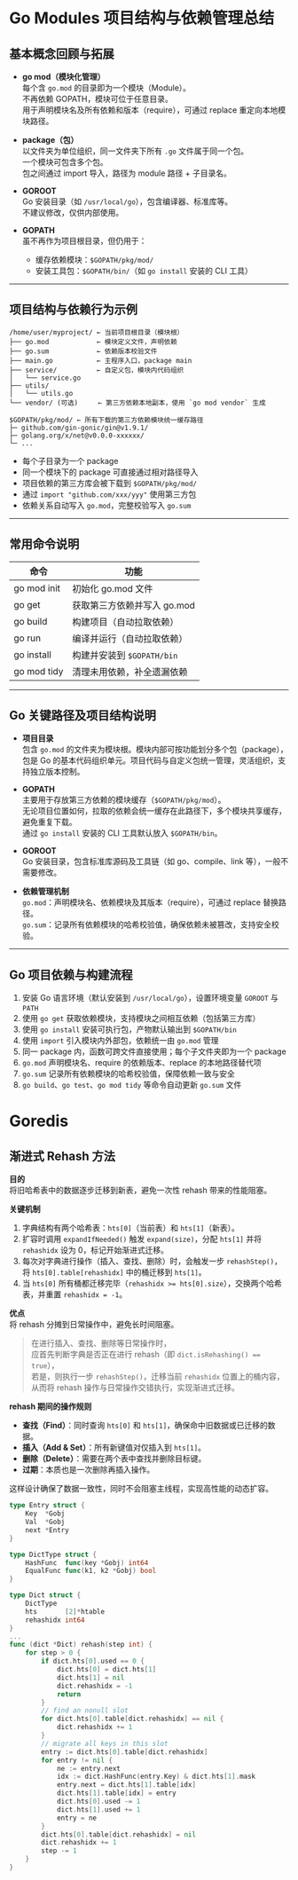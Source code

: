 # Go Modules 项目结构与依赖管理总结

## 基本概念回顾与拓展

- **go mod（模块化管理）**  
  每个含 `go.mod` 的目录即为一个模块（Module）。  
  不再依赖 GOPATH，模块可位于任意目录。  
  用于声明模块名及所有依赖和版本（require），可通过 replace 重定向本地模块路径。

- **package（包）**  
  以文件夹为单位组织，同一文件夹下所有 `.go` 文件属于同一个包。  
  一个模块可包含多个包。  
  包之间通过 import 导入，路径为 module 路径 + 子目录名。

- **GOROOT**  
  Go 安装目录（如 `/usr/local/go`），包含编译器、标准库等。  
  不建议修改，仅供内部使用。

- **GOPATH**  
  虽不再作为项目根目录，但仍用于：  
  - 缓存依赖模块：`$GOPATH/pkg/mod/`  
  - 安装工具包：`$GOPATH/bin/`（如 `go install` 安装的 CLI 工具）

---
## 项目结构与依赖行为示例
```
/home/user/myproject/ ← 当前项目根目录（模块根）
├── go.mod            ← 模块定义文件，声明依赖
├── go.sum            ← 依赖版本校验文件
├── main.go           ← 主程序入口，package main
├── service/          ← 自定义包，模块内代码组织
│   └── service.go
├── utils/
│   └── utils.go
└── vendor/ (可选)     ← 第三方依赖本地副本，使用 `go mod vendor` 生成

$GOPATH/pkg/mod/ ← 所有下载的第三方依赖模块统一缓存路径  
├─ github.com/gin-gonic/gin@v1.9.1/  
├─ golang.org/x/net@v0.0.0-xxxxxx/  
└─ ...  
```
- 每个子目录为一个 package  
- 同一个模块下的 package 可直接通过相对路径导入  
- 项目依赖的第三方库会被下载到 `$GOPATH/pkg/mod/`  
- 通过 `import "github.com/xxx/yyy"` 使用第三方包  
- 依赖关系自动写入 `go.mod`，完整校验写入 `go.sum`

---

## 常用命令说明

| 命令         | 功能                                      |
|--------------|-------------------------------------------|
| go mod init  | 初始化 go.mod 文件                        |
| go get       | 获取第三方依赖并写入 go.mod               |
| go build     | 构建项目（自动拉取依赖）                   |
| go run       | 编译并运行（自动拉取依赖）                 |
| go install   | 构建并安装到 `$GOPATH/bin`                 |
| go mod tidy  | 清理未用依赖，补全遗漏依赖                 |

---

## Go 关键路径及项目结构说明

- **项目目录**  
  包含 `go.mod` 的文件夹为模块根。模块内部可按功能划分多个包（package），包是 Go 的基本代码组织单元。项目代码与自定义包统一管理，灵活组织，支持独立版本控制。

- **GOPATH**  
  主要用于存放第三方依赖的模块缓存（`$GOPATH/pkg/mod`）。  
  无论项目位置如何，拉取的依赖会统一缓存在此路径下，多个模块共享缓存，避免重复下载。  
  通过 `go install` 安装的 CLI 工具默认放入 `$GOPATH/bin`。

- **GOROOT**  
  Go 安装目录，包含标准库源码及工具链（如 go、compile、link 等），一般不需要修改。

- **依赖管理机制**  
  `go.mod`：声明模块名、依赖模块及其版本（require），可通过 replace 替换路径。  
  `go.sum`：记录所有依赖模块的哈希校验值，确保依赖未被篡改，支持安全校验。  

---

## Go 项目依赖与构建流程

1. 安装 Go 语言环境（默认安装到 `/usr/local/go`），设置环境变量 `GOROOT` 与 `PATH`  
2. 使用 `go get` 获取依赖模块，支持模块之间相互依赖（包括第三方库）  
3. 使用 `go install` 安装可执行包，产物默认输出到 `$GOPATH/bin`  
4. 使用 `import` 引入模块内外部包，依赖统一由 `go.mod` 管理  
5. 同一 package 内，函数可跨文件直接使用；每个子文件夹即为一个 package  
6. `go.mod` 声明模块名、require 的依赖版本、replace 的本地路径替代项  
7. `go.sum` 记录所有依赖模块的哈希校验值，保障依赖一致与安全  
8. `go build`、`go test`、`go mod tidy` 等命令自动更新 `go.sum` 文件



# Goredis
## 渐进式 Rehash 方法
**目的**  
将旧哈希表中的数据逐步迁移到新表，避免一次性 rehash 带来的性能阻塞。

**关键机制**  
1. 字典结构有两个哈希表：`hts[0]`（当前表）和 `hts[1]`（新表）。  
2. 扩容时调用 `expandIfNeeded()` 触发 `expand(size)`，分配 `hts[1]` 并将 `rehashidx` 设为 0，标记开始渐进式迁移。  
3. 每次对字典进行操作（插入、查找、删除）时，会触发一步 `rehashStep()`，将 `hts[0].table[rehashidx]` 中的桶迁移到 `hts[1]`。  
4. 当 `hts[0]` 所有桶都迁移完毕（`rehashidx >= hts[0].size`），交换两个哈希表，并重置 `rehashidx = -1`。

**优点**  
将 rehash 分摊到日常操作中，避免长时间阻塞。

> 在进行插入、查找、删除等日常操作时，  
> 应首先判断字典是否正在进行 rehash（即 `dict.isRehashing() == true`），  
> 若是，则执行一步 `rehashStep()`，迁移当前 `rehashidx` 位置上的桶内容，  
> 从而将 rehash 操作与日常操作交错执行，实现渐进式迁移。

**rehash 期间的操作规则**  
- **查找（Find）**：同时查询 `hts[0]` 和 `hts[1]`，确保命中旧数据或已迁移的数据。  
- **插入（Add & Set）**：所有新键值对仅插入到 `hts[1]`。  
- **删除（Delete）**：需要在两个表中查找并删除目标键。  
- **过期**：本质也是一次删除再插入操作。  

这样设计确保了数据一致性，同时不会阻塞主线程，实现高性能的动态扩容。
```go
type Entry struct {
    Key  *Gobj
    Val  *Gobj
    next *Entry
}

type DictType struct {
    HashFunc  func(key *Gobj) int64
    EqualFunc func(k1, k2 *Gobj) bool
}

type Dict struct {
    DictType
    hts       [2]*htable
    rehashidx int64
}
...
func (dict *Dict) rehash(step int) {
	for step > 0 {
		if dict.hts[0].used == 0 {
			dict.hts[0] = dict.hts[1]
			dict.hts[1] = nil
			dict.rehashidx = -1
			return
		}
		// find an nonull slot
		for dict.hts[0].table[dict.rehashidx] == nil {
			dict.rehashidx += 1
		}
		// migrate all keys in this slot
		entry := dict.hts[0].table[dict.rehashidx]
		for entry != nil {
			ne := entry.next
			idx := dict.HashFunc(entry.Key) & dict.hts[1].mask
			entry.next = dict.hts[1].table[idx]
			dict.hts[1].table[idx] = entry
			dict.hts[0].used -= 1
			dict.hts[1].used += 1
			entry = ne
		}
		dict.hts[0].table[dict.rehashidx] = nil
		dict.rehashidx += 1
		step -= 1
	}
}
```